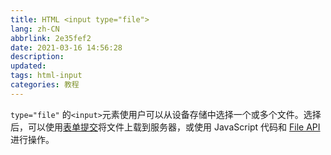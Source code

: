 ```yaml
---
title: HTML <input type="file">
lang: zh-CN
abbrlink: 2e35fef2
date: 2021-03-16 14:56:28
description:
updated:
tags: html-input
categories: 教程
---
```


`type="file"` 的`<input>`元素使用户可以从设备存储中选择一个或多个文件。选择后，可以使用[表单提交](https://developer.mozilla.org/en-US/docs/Learn/Forms)将文件上载到服务器，或使用 JavaScript 代码和 [File API](https://developer.mozilla.org/en-US/docs/Web/API/File/Using_files_from_web_applications) 进行操作。


